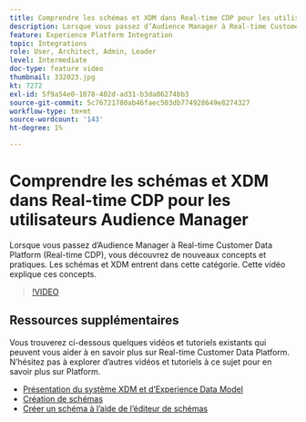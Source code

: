 ```yaml
---
title: Comprendre les schémas et XDM dans Real-time CDP pour les utilisateurs Audience Manager
description: Lorsque vous passez d’Audience Manager à Real-time Customer Data Platform (Real-time CDP), vous découvrez de nouveaux concepts et pratiques. Les schémas et XDM entrent dans cette catégorie. Cette vidéo explique ces concepts.
feature: Experience Platform Integration
topic: Integrations
role: User, Architect, Admin, Leader
level: Intermediate
doc-type: feature video
thumbnail: 332023.jpg
kt: 7272
exl-id: 5f9a54e0-1078-402d-ad31-b3da06274bb3
source-git-commit: 5c76721780ab46faec503db774928649e8274327
workflow-type: tm+mt
source-wordcount: '143'
ht-degree: 1%

---
```


# Comprendre les schémas et XDM dans Real-time CDP pour les utilisateurs Audience Manager

Lorsque vous passez d’Audience Manager à Real-time Customer Data Platform (Real-time CDP), vous découvrez de nouveaux concepts et pratiques. Les schémas et XDM entrent dans cette catégorie. Cette vidéo explique ces concepts.

>[!VIDEO](https://video.tv.adobe.com/v/332023/?quality=12&learn=on)

## Ressources supplémentaires

Vous trouverez ci-dessous quelques vidéos et tutoriels existants qui peuvent vous aider à en savoir plus sur Real-time Customer Data Platform. N’hésitez pas à explorer d’autres vidéos et tutoriels à ce sujet pour en savoir plus sur Platform.

* [Présentation du système XDM et d’Experience Data Model](https://experienceleague.adobe.com/docs/platform-learn/tutorials/schemas/understanding-the-xdm-system-and-experience-data-model.html?lang=fr)
* [Création de schémas](https://experienceleague.adobe.com/docs/platform-learn/tutorials/schemas/create-your-first-schema-with-out-of-the-box-components.html?lang=fr)
* [Créer un schéma à l’aide de l’éditeur de schémas](https://experienceleague.adobe.com/docs/experience-platform/xdm/tutorials/create-schema-ui.html?lang=fr#getting-started)
